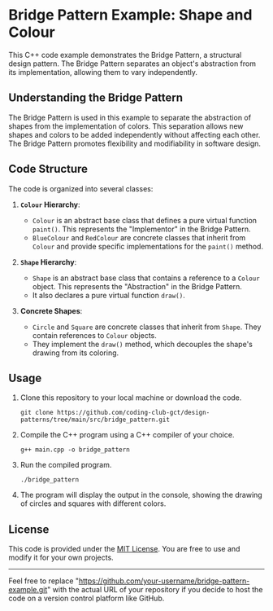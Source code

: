 
# Bridge Pattern Example: Shape and Colour

This C++ code example demonstrates the Bridge Pattern, a structural design pattern. The Bridge Pattern separates an object's abstraction from its implementation, allowing them to vary independently.


## Understanding the Bridge Pattern

The Bridge Pattern is used in this example to separate the abstraction of shapes from the implementation of colors. This separation allows new shapes and colors to be added independently without affecting each other. The Bridge Pattern promotes flexibility and modifiability in software design.

## Code Structure

The code is organized into several classes:

1. **`Colour` Hierarchy**:
   - `Colour` is an abstract base class that defines a pure virtual function `paint()`. This represents the "Implementor" in the Bridge Pattern.
   - `BlueColour` and `RedColour` are concrete classes that inherit from `Colour` and provide specific implementations for the `paint()` method.

2. **`Shape` Hierarchy**:
   - `Shape` is an abstract base class that contains a reference to a `Colour` object. This represents the "Abstraction" in the Bridge Pattern.
   - It also declares a pure virtual function `draw()`.

3. **Concrete Shapes**:
   - `Circle` and `Square` are concrete classes that inherit from `Shape`. They contain references to `Colour` objects.
   - They implement the `draw()` method, which decouples the shape's drawing from its coloring.

## Usage

1. Clone this repository to your local machine or download the code.
    
    ```shell
   git clone https://github.com/coding-club-gct/design-patterns/tree/main/src/bridge_pattern.git
   ```

2. Compile the C++ program using a C++ compiler of your choice.

    ```shell
   g++ main.cpp -o bridge_pattern
   ```

3. Run the compiled program.

     ```shell
   ./bridge_pattern
   ```


4. The program will display the output in the console, showing the drawing of circles and squares with different colors.



## License

This code is provided under the [MIT License](LICENSE). You are free to use and modify it for your own projects.

---

Feel free to replace "https://github.com/your-username/bridge-pattern-example.git" with the actual URL of your repository if you decide to host the code on a version control platform like GitHub.